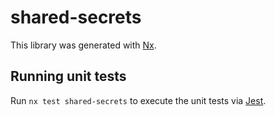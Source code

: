 # shared-secrets

This library was generated with [Nx](https://nx.dev).

## Running unit tests

Run `nx test shared-secrets` to execute the unit tests via [Jest](https://jestjs.io).

